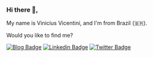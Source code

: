 
### Hi there 👋,

My name is Vinicius Vicentini, and I'm from Brazil (🇧🇷). 
<!-- I work as a Software Engineer at [Foton](https://fotontech.io/) -->

Would you like to find me?

[![Blog Badge](https://img.shields.io/badge/viniciusvicentini.com-ff286f?style=flat-square)](https://viniciusvicentini.com/)
[![Linkedin Badge](https://img.shields.io/badge/-LinkedIn-blue?style=flat-square&logo=Linkedin&logoColor=fff)](https://viniciusvicentini.com/linkedin)
[![Twitter Badge](https://img.shields.io/badge/-Twitter-1ca0f1?style=flat-square&labelColor=1ca0f1&logo=twitter&logoColor=fff)](https://viniciusvicentini.com/twitter)
